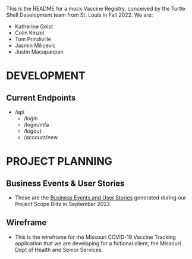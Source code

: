 This is the README for a mock Vaccine Registry, conceived by the Turtle Shell Development team from St. Louis in  Fall 2022. We are:
- Katherine Geist
- Colin Kinzel
- Tom Prindiville
- Jasmin Milicevic
- Justin Macapanpan

# DEVELOPMENT

## Current Endpoints
- /api
    - /login
    - /login/mfa
    - /logout
    - /account/new


# PROJECT PLANNING

## Business Events & User Stories

- These are the [Business Events and User Stories](https://docs.google.com/spreadsheets/d/1p2OaojmAzZgs1U72Slf8ZCKomZPdvaPxWshYSLY-tCI/edit?usp=sharing)  generated during our Project Scope Blitz in September 2022. 

## Wireframe

- This is the wireframe for the Missouri COVID-19 Vaccine Tracking application that we are developing for a fictional client, the Missouri Dept of Health and Senior Services.
